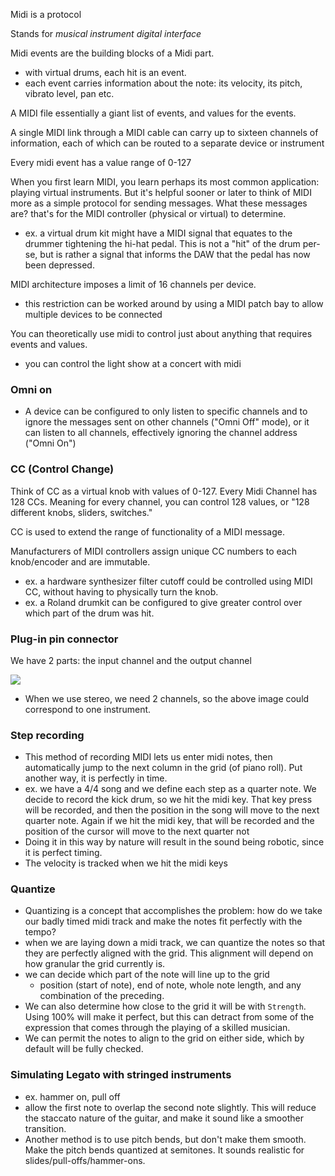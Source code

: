 
Midi is a protocol

Stands for *musical instrument digital interface*

Midi events are the building blocks of a Midi part.
- with virtual drums, each hit is an event.
- each event carries information about the note: its velocity, its pitch, vibrato level, pan etc. 

A MIDI file essentially a giant list of events, and values for the events.

A single MIDI link through a MIDI cable can carry up to sixteen channels of information, each of which can be routed to a separate device or instrument

Every midi event has a value range of 0-127

When you first learn MIDI, you learn perhaps its most common application: playing virtual instruments. But it's helpful sooner or later to think of MIDI more as a simple protocol for sending messages. What these messages are? that's for the MIDI controller (physical or virtual) to determine.
- ex. a virtual drum kit might have a MIDI signal that equates to the drummer tightening the hi-hat pedal. This is not a "hit" of the drum per-se, but is rather a signal that informs the DAW that the pedal has now been depressed.

MIDI architecture imposes a limit of 16 channels per device.
- this restriction can be worked around by using a MIDI patch bay to allow multiple devices to be connected

You can theoretically use midi to control just about anything that requires events and values.
- you can control the light show at a concert with midi

### Omni on
- A device can be configured to only listen to specific channels and to ignore the messages sent on other channels ("Omni Off" mode), or it can listen to all channels, effectively ignoring the channel address ("Omni On")

### CC (Control Change)
Think of CC as a virtual knob with values of 0-127. Every Midi Channel has 128 CCs. Meaning for every channel, you can control 128 values, or "128 different knobs, sliders, switches."

CC is used to extend the range of functionality of a MIDI message.

Manufacturers of MIDI controllers assign unique CC numbers to each knob/encoder and are immutable.

- ex. a hardware synthesizer filter cutoff could be controlled using MIDI CC, without having to physically turn the knob. 
- ex. a Roland drumkit can be configured to give greater control over which part of the drum was hit.

### Plug-in pin connector
We have 2 parts: the input channel and the output channel

![](/assets/images/2022-04-05-11-31-49.png)
- When we use stereo, we need 2 channels, so the above image could correspond to one instrument. 

### Step recording
- This method of recording MIDI lets us enter midi notes, then automatically jump to the next column in the grid (of piano roll). Put another way, it is perfectly in time.
- ex. we have a 4/4 song and we define each step as a quarter note. We decide to record the kick drum, so we hit the midi key. That key press will be recorded, and then the position in the song will move to the next quarter note. Again if we hit the midi key, that will be recorded and the position of the cursor will move to the next quarter not
- Doing it in this way by nature will result in the sound being robotic, since it is perfect timing.
- The velocity is tracked when we hit the midi keys

### Quantize
- Quantizing is a concept that accomplishes the problem: how do we take our badly timed midi track and make the notes fit perfectly with the tempo?
- when we are laying down a midi track, we can quantize the notes so that they are perfectly aligned with the grid. This alignment will depend on how granular the grid currently is.
- we can decide which part of the note will line up to the grid
    - position (start of note), end of note, whole note length, and any
	combination of the preceding.
- We can also determine how close to the grid it will be with `Strength`. Using 100% will make it perfect, but this can detract from some of the expression
    that comes through the playing of a skilled musician.
- We can permit the notes to align to the grid on either side, which by default will be fully checked.

### Simulating Legato with stringed instruments
- ex. hammer on, pull off
- allow the first note to overlap the second note slightly. This will reduce the
    staccato nature of the guitar, and make it sound like a smoother transition.
- Another method is to use pitch bends, but don't make them smooth. Make the pitch bends quantized at semitones. It sounds realistic for slides/pull-offs/hammer-ons.
